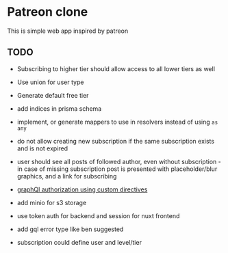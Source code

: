 # Patreon clone

This is simple web app inspired by patreon

## TODO

- Subscribing to higher tier should allow access to all lower tiers as well
- Use union for user type
- Generate default free tier
- add indices in prisma schema
- implement, or generate mappers to use in resolvers instead of using `as any`
- do not allow creating new subscription if the same subscription exists and is not expired
- user should see all posts of followed author, even without subscription - in case of missing subscription post is presented with placeholder/blur graphics, and a link for subscribing
- [graphQl authorization using custom directives](https://www.apollographql.com/docs/apollo-server/security/authentication/#authorization-via-custom-directives)
- add minio for s3 storage
- use token auth for backend and session for nuxt frontend
- add gql error type like ben suggested

- subscription could define user and level/tier
